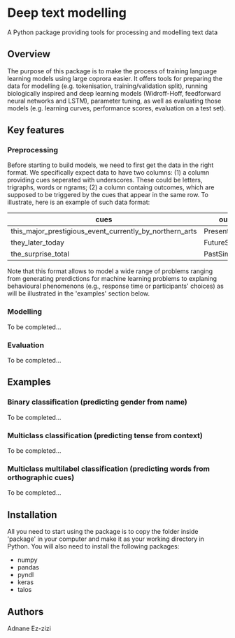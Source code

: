 # Deep text modelling
A Python package providing tools for processing and modelling text data

## Overview

The purpose of this package is to make the process of training language learning models using large coprora easier. It offers tools for preparing the data for modelling (e.g. tokenisation, training/validation split), running biologically inspired and deep learning models (Widroff-Hoff, feedforward neural networks and LSTM), parameter tuning, as well as evaluating those models (e.g. learning curves, performance scores, evaluation on a test set).  

## Key features

### Preprocessing

Before starting to build models, we need to first get the data in the right format. We specifically expect data to have two columns: (1) a column providing cues seperated with underscores. These could be letters, trigraphs, words or ngrams; (2) a column containg outcomes, which are supposed to be triggered by the cues that appear in the same row. To illustrate, here is an example of such data format:

cues | outcomes
---- | -------
this_major_prestigious_event_currently_by_northern_arts | PresentProgressive
they_later_today | FutureSimple
the_surprise_total | PastSimple

Note that this format allows to model a wide range of problems ranging from generating prerdictions for machine learning problems to explaning behavioural phenomenons (e.g., response time or participants' choices) as will be illustrated in the 'examples' section below. 

### Modelling

To be completed...

### Evaluation

To be completed...

## Examples

### Binary classification (predicting gender from name)

To be completed...

### Multiclass classification (predicting tense from context)

To be completed...

### Multiclass multilabel classification (predicting words from orthographic cues)

To be completed...

## Installation

All you need to start using the package is to copy the folder inside 'package' in your computer and make it as your working directory in Python. You will also need to install the following packages:

- numpy
- pandas
- pyndl
- keras
- talos

## Authors

Adnane Ez-zizi
